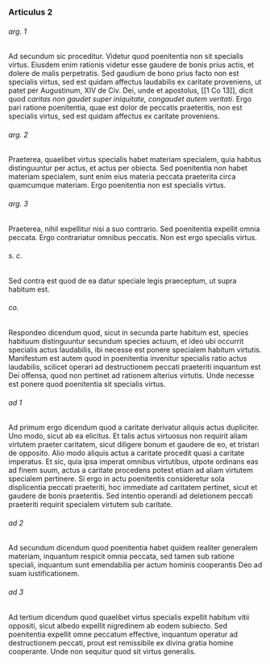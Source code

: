 ### Articulus 2

###### arg. 1
Ad secundum sic proceditur. Videtur quod poenitentia non sit specialis virtus. Eiusdem enim rationis videtur esse gaudere de bonis prius actis, et dolere de malis perpetratis. Sed gaudium de bono prius facto non est specialis virtus, sed est quidam affectus laudabilis ex caritate proveniens, ut patet per Augustinum, XIV de Civ. Dei, unde et apostolus, [[1 Co 13]], dicit quod *caritas non gaudet super iniquitate, congaudet autem veritati*. Ergo pari ratione poenitentia, quae est dolor de peccatis praeteritis, non est specialis virtus, sed est quidam affectus ex caritate proveniens.

###### arg. 2
Praeterea, quaelibet virtus specialis habet materiam specialem, quia habitus distinguuntur per actus, et actus per obiecta. Sed poenitentia non habet materiam specialem, sunt enim eius materia peccata praeterita circa quamcumque materiam. Ergo poenitentia non est specialis virtus.

###### arg. 3
Praeterea, nihil expellitur nisi a suo contrario. Sed poenitentia expellit omnia peccata. Ergo contrariatur omnibus peccatis. Non est ergo specialis virtus.

###### s. c.
Sed contra est quod de ea datur speciale legis praeceptum, ut supra habitum est.

###### co.
Respondeo dicendum quod, sicut in secunda parte habitum est, species habituum distinguuntur secundum species actuum, et ideo ubi occurrit specialis actus laudabilis, ibi necesse est ponere specialem habitum virtutis. Manifestum est autem quod in poenitentia invenitur specialis ratio actus laudabilis, scilicet operari ad destructionem peccati praeteriti inquantum est Dei offensa, quod non pertinet ad rationem alterius virtutis. Unde necesse est ponere quod poenitentia sit specialis virtus.

###### ad 1
Ad primum ergo dicendum quod a caritate derivatur aliquis actus dupliciter. Uno modo, sicut ab ea elicitus. Et talis actus virtuosus non requirit aliam virtutem praeter caritatem, sicut diligere bonum et gaudere de eo, et tristari de opposito. Alio modo aliquis actus a caritate procedit quasi a caritate imperatus. Et sic, quia ipsa imperat omnibus virtutibus, utpote ordinans eas ad finem suum, actus a caritate procedens potest etiam ad aliam virtutem specialem pertinere. Si ergo in actu poenitentis consideretur sola displicentia peccati praeteriti, hoc immediate ad caritatem pertinet, sicut et gaudere de bonis praeteritis. Sed intentio operandi ad deletionem peccati praeteriti requirit specialem virtutem sub caritate.

###### ad 2
Ad secundum dicendum quod poenitentia habet quidem realiter generalem materiam, inquantum respicit omnia peccata, sed tamen sub ratione speciali, inquantum sunt emendabilia per actum hominis cooperantis Deo ad suam iustificationem.

###### ad 3
Ad tertium dicendum quod quaelibet virtus specialis expellit habitum vitii oppositi, sicut albedo expellit nigredinem ab eodem subiecto. Sed poenitentia expellit omne peccatum effective, inquantum operatur ad destructionem peccati, prout est remissibile ex divina gratia homine cooperante. Unde non sequitur quod sit virtus generalis.

